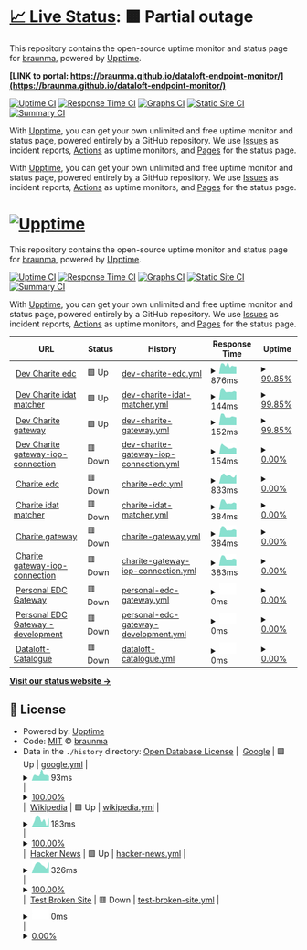 # [📈 Live Status](https://demo.upptime.js.org): <!--live status--> **🟧 Partial outage**

This repository contains the open-source uptime monitor and status page for [braunma](https://demo.upptime.js.org), powered by [Upptime](https://github.com/upptime/upptime).

**[LINK to portal: https://braunma.github.io/dataloft-endpoint-monitor/](https://braunma.github.io/dataloft-endpoint-monitor/)**

[![Uptime CI](https://github.com/braunma/dataloft-endpoint-monitor/workflows/Uptime%20CI/badge.svg)](https://github.com/braunma/dataloft-endpoint-monitor/actions?query=workflow%3A%22Uptime+CI%22)
[![Response Time CI](https://github.com/braunma/dataloft-endpoint-monitor/workflows/Response%20Time%20CI/badge.svg)](https://github.com/braunma/dataloft-endpoint-monitor/actions?query=workflow%3A%22Response+Time+CI%22)
[![Graphs CI](https://github.com/braunma/dataloft-endpoint-monitor/workflows/Graphs%20CI/badge.svg)](https://github.com/braunma/dataloft-endpoint-monitor/actions?query=workflow%3A%22Graphs+CI%22)
[![Static Site CI](https://github.com/braunma/dataloft-endpoint-monitor/workflows/Static%20Site%20CI/badge.svg)](https://github.com/braunma/dataloft-endpoint-monitor/actions?query=workflow%3A%22Static+Site+CI%22)
[![Summary CI](https://github.com/braunma/dataloft-endpoint-monitor/workflows/Summary%20CI/badge.svg)](https://github.com/braunma/dataloft-endpoint-monitor/actions?query=workflow%3A%22Summary+CI%22)

With [Upptime](https://upptime.js.org), you can get your own unlimited and free uptime monitor and status page, powered entirely by a GitHub repository. We use [Issues](https://github.com/braunma/dataloft-endpoint-monitor/issues) as incident reports, [Actions](https://github.com/braunma/dataloft-endpoint-monitor/actions) as uptime monitors, and [Pages](https://braunma.github.io/dataloft-endpoint-monitor) for the status page.

With [Upptime](https://upptime.js.org), you can get your own unlimited and free uptime monitor and status page, powered entirely by a GitHub repository. We use [Issues](https://github.com/braunma/dataloft-endpoint-monitor/issues) as incident reports, [Actions](https://github.com/braunma/dataloft-endpoint-monitor/actions) as uptime monitors, and [Pages](https://demo.upptime.js.org) for the status page.

# [![Upptime](https://raw.githubusercontent.com/upptime/upptime.js.org/master/static/img/logo.svg)](https://upptime.js.org)

This repository contains the open-source uptime monitor and status page for [braunma](https://braunma.github.io/dataloft-endpoint-monitor), powered by [Upptime](https://github.com/upptime/upptime).

[![Uptime CI](https://github.com/braunma/dataloft-endpoint-monitor/workflows/Uptime%20CI/badge.svg)](https://github.com/braunma/dataloft-endpoint-monitor/actions?query=workflow%3A%22Uptime+CI%22)
[![Response Time CI](https://github.com/braunma/dataloft-endpoint-monitor/workflows/Response%20Time%20CI/badge.svg)](https://github.com/braunma/dataloft-endpoint-monitor/actions?query=workflow%3A%22Response+Time+CI%22)
[![Graphs CI](https://github.com/braunma/dataloft-endpoint-monitor/workflows/Graphs%20CI/badge.svg)](https://github.com/braunma/dataloft-endpoint-monitor/actions?query=workflow%3A%22Graphs+CI%22)
[![Static Site CI](https://github.com/braunma/dataloft-endpoint-monitor/workflows/Static%20Site%20CI/badge.svg)](https://github.com/braunma/dataloft-endpoint-monitor/actions?query=workflow%3A%22Static+Site+CI%22)
[![Summary CI](https://github.com/braunma/dataloft-endpoint-monitor/workflows/Summary%20CI/badge.svg)](https://github.com/braunma/dataloft-endpoint-monitor/actions?query=workflow%3A%22Summary+CI%22)

With [Upptime](https://upptime.js.org), you can get your own unlimited and free uptime monitor and status page, powered entirely by a GitHub repository. We use [Issues](https://github.com/braunma/dataloft-endpoint-monitor/issues) as incident reports, [Actions](https://github.com/braunma/dataloft-endpoint-monitor/actions) as uptime monitors, and [Pages](https://braunma.github.io/dataloft-endpoint-monitor) for the status page.

<!--start: status pages-->
<!-- This summary is generated by Upptime (https://github.com/upptime/upptime) -->
<!-- Do not edit this manually, your changes will be overwritten -->
<!-- prettier-ignore -->
| URL | Status | History | Response Time | Uptime |
| --- | ------ | ------- | ------------- | ------ |
| <img alt="" src="https://icons.duckduckgo.com/ip3/dev-ids.health-x.charite.de.ico" height="13"> [Dev Charite edc](https://dev-ids.health-x.charite.de/health/1) | 🟩 Up | [dev-charite-edc.yml](https://github.com/braunma/dataloft-endpoint-monitor/commits/HEAD/history/dev-charite-edc.yml) | <details><summary><img alt="Response time graph" src="./graphs/dev-charite-edc/response-time-week.png" height="20"> 876ms</summary><br><a href="https://braunma.github.io/dataloft-endpoint-monitor/history/dev-charite-edc"><img alt="Response time 840" src="https://img.shields.io/endpoint?url=https%3A%2F%2Fraw.githubusercontent.com%2Fbraunma%2Fdataloft-endpoint-monitor%2FHEAD%2Fapi%2Fdev-charite-edc%2Fresponse-time.json"></a><br><a href="https://braunma.github.io/dataloft-endpoint-monitor/history/dev-charite-edc"><img alt="24-hour response time 747" src="https://img.shields.io/endpoint?url=https%3A%2F%2Fraw.githubusercontent.com%2Fbraunma%2Fdataloft-endpoint-monitor%2FHEAD%2Fapi%2Fdev-charite-edc%2Fresponse-time-day.json"></a><br><a href="https://braunma.github.io/dataloft-endpoint-monitor/history/dev-charite-edc"><img alt="7-day response time 876" src="https://img.shields.io/endpoint?url=https%3A%2F%2Fraw.githubusercontent.com%2Fbraunma%2Fdataloft-endpoint-monitor%2FHEAD%2Fapi%2Fdev-charite-edc%2Fresponse-time-week.json"></a><br><a href="https://braunma.github.io/dataloft-endpoint-monitor/history/dev-charite-edc"><img alt="30-day response time 899" src="https://img.shields.io/endpoint?url=https%3A%2F%2Fraw.githubusercontent.com%2Fbraunma%2Fdataloft-endpoint-monitor%2FHEAD%2Fapi%2Fdev-charite-edc%2Fresponse-time-month.json"></a><br><a href="https://braunma.github.io/dataloft-endpoint-monitor/history/dev-charite-edc"><img alt="1-year response time 858" src="https://img.shields.io/endpoint?url=https%3A%2F%2Fraw.githubusercontent.com%2Fbraunma%2Fdataloft-endpoint-monitor%2FHEAD%2Fapi%2Fdev-charite-edc%2Fresponse-time-year.json"></a></details> | <details><summary><a href="https://braunma.github.io/dataloft-endpoint-monitor/history/dev-charite-edc">99.85%</a></summary><a href="https://braunma.github.io/dataloft-endpoint-monitor/history/dev-charite-edc"><img alt="All-time uptime 72.80%" src="https://img.shields.io/endpoint?url=https%3A%2F%2Fraw.githubusercontent.com%2Fbraunma%2Fdataloft-endpoint-monitor%2FHEAD%2Fapi%2Fdev-charite-edc%2Fuptime.json"></a><br><a href="https://braunma.github.io/dataloft-endpoint-monitor/history/dev-charite-edc"><img alt="24-hour uptime 100.00%" src="https://img.shields.io/endpoint?url=https%3A%2F%2Fraw.githubusercontent.com%2Fbraunma%2Fdataloft-endpoint-monitor%2FHEAD%2Fapi%2Fdev-charite-edc%2Fuptime-day.json"></a><br><a href="https://braunma.github.io/dataloft-endpoint-monitor/history/dev-charite-edc"><img alt="7-day uptime 99.85%" src="https://img.shields.io/endpoint?url=https%3A%2F%2Fraw.githubusercontent.com%2Fbraunma%2Fdataloft-endpoint-monitor%2FHEAD%2Fapi%2Fdev-charite-edc%2Fuptime-week.json"></a><br><a href="https://braunma.github.io/dataloft-endpoint-monitor/history/dev-charite-edc"><img alt="30-day uptime 99.97%" src="https://img.shields.io/endpoint?url=https%3A%2F%2Fraw.githubusercontent.com%2Fbraunma%2Fdataloft-endpoint-monitor%2FHEAD%2Fapi%2Fdev-charite-edc%2Fuptime-month.json"></a><br><a href="https://braunma.github.io/dataloft-endpoint-monitor/history/dev-charite-edc"><img alt="1-year uptime 98.74%" src="https://img.shields.io/endpoint?url=https%3A%2F%2Fraw.githubusercontent.com%2Fbraunma%2Fdataloft-endpoint-monitor%2FHEAD%2Fapi%2Fdev-charite-edc%2Fuptime-year.json"></a></details>
| <img alt="" src="https://icons.duckduckgo.com/ip3/dev-ids.health-x.charite.de.ico" height="13"> [Dev Charite idat matcher](https://dev-ids.health-x.charite.de/health/2) | 🟩 Up | [dev-charite-idat-matcher.yml](https://github.com/braunma/dataloft-endpoint-monitor/commits/HEAD/history/dev-charite-idat-matcher.yml) | <details><summary><img alt="Response time graph" src="./graphs/dev-charite-idat-matcher/response-time-week.png" height="20"> 144ms</summary><br><a href="https://braunma.github.io/dataloft-endpoint-monitor/history/dev-charite-idat-matcher"><img alt="Response time 145" src="https://img.shields.io/endpoint?url=https%3A%2F%2Fraw.githubusercontent.com%2Fbraunma%2Fdataloft-endpoint-monitor%2FHEAD%2Fapi%2Fdev-charite-idat-matcher%2Fresponse-time.json"></a><br><a href="https://braunma.github.io/dataloft-endpoint-monitor/history/dev-charite-idat-matcher"><img alt="24-hour response time 126" src="https://img.shields.io/endpoint?url=https%3A%2F%2Fraw.githubusercontent.com%2Fbraunma%2Fdataloft-endpoint-monitor%2FHEAD%2Fapi%2Fdev-charite-idat-matcher%2Fresponse-time-day.json"></a><br><a href="https://braunma.github.io/dataloft-endpoint-monitor/history/dev-charite-idat-matcher"><img alt="7-day response time 144" src="https://img.shields.io/endpoint?url=https%3A%2F%2Fraw.githubusercontent.com%2Fbraunma%2Fdataloft-endpoint-monitor%2FHEAD%2Fapi%2Fdev-charite-idat-matcher%2Fresponse-time-week.json"></a><br><a href="https://braunma.github.io/dataloft-endpoint-monitor/history/dev-charite-idat-matcher"><img alt="30-day response time 148" src="https://img.shields.io/endpoint?url=https%3A%2F%2Fraw.githubusercontent.com%2Fbraunma%2Fdataloft-endpoint-monitor%2FHEAD%2Fapi%2Fdev-charite-idat-matcher%2Fresponse-time-month.json"></a><br><a href="https://braunma.github.io/dataloft-endpoint-monitor/history/dev-charite-idat-matcher"><img alt="1-year response time 148" src="https://img.shields.io/endpoint?url=https%3A%2F%2Fraw.githubusercontent.com%2Fbraunma%2Fdataloft-endpoint-monitor%2FHEAD%2Fapi%2Fdev-charite-idat-matcher%2Fresponse-time-year.json"></a></details> | <details><summary><a href="https://braunma.github.io/dataloft-endpoint-monitor/history/dev-charite-idat-matcher">99.85%</a></summary><a href="https://braunma.github.io/dataloft-endpoint-monitor/history/dev-charite-idat-matcher"><img alt="All-time uptime 72.80%" src="https://img.shields.io/endpoint?url=https%3A%2F%2Fraw.githubusercontent.com%2Fbraunma%2Fdataloft-endpoint-monitor%2FHEAD%2Fapi%2Fdev-charite-idat-matcher%2Fuptime.json"></a><br><a href="https://braunma.github.io/dataloft-endpoint-monitor/history/dev-charite-idat-matcher"><img alt="24-hour uptime 100.00%" src="https://img.shields.io/endpoint?url=https%3A%2F%2Fraw.githubusercontent.com%2Fbraunma%2Fdataloft-endpoint-monitor%2FHEAD%2Fapi%2Fdev-charite-idat-matcher%2Fuptime-day.json"></a><br><a href="https://braunma.github.io/dataloft-endpoint-monitor/history/dev-charite-idat-matcher"><img alt="7-day uptime 99.85%" src="https://img.shields.io/endpoint?url=https%3A%2F%2Fraw.githubusercontent.com%2Fbraunma%2Fdataloft-endpoint-monitor%2FHEAD%2Fapi%2Fdev-charite-idat-matcher%2Fuptime-week.json"></a><br><a href="https://braunma.github.io/dataloft-endpoint-monitor/history/dev-charite-idat-matcher"><img alt="30-day uptime 99.97%" src="https://img.shields.io/endpoint?url=https%3A%2F%2Fraw.githubusercontent.com%2Fbraunma%2Fdataloft-endpoint-monitor%2FHEAD%2Fapi%2Fdev-charite-idat-matcher%2Fuptime-month.json"></a><br><a href="https://braunma.github.io/dataloft-endpoint-monitor/history/dev-charite-idat-matcher"><img alt="1-year uptime 98.74%" src="https://img.shields.io/endpoint?url=https%3A%2F%2Fraw.githubusercontent.com%2Fbraunma%2Fdataloft-endpoint-monitor%2FHEAD%2Fapi%2Fdev-charite-idat-matcher%2Fuptime-year.json"></a></details>
| <img alt="" src="https://icons.duckduckgo.com/ip3/dev-ids.health-x.charite.de.ico" height="13"> [Dev Charite gateway](https://dev-ids.health-x.charite.de/health/3) | 🟩 Up | [dev-charite-gateway.yml](https://github.com/braunma/dataloft-endpoint-monitor/commits/HEAD/history/dev-charite-gateway.yml) | <details><summary><img alt="Response time graph" src="./graphs/dev-charite-gateway/response-time-week.png" height="20"> 152ms</summary><br><a href="https://braunma.github.io/dataloft-endpoint-monitor/history/dev-charite-gateway"><img alt="Response time 159" src="https://img.shields.io/endpoint?url=https%3A%2F%2Fraw.githubusercontent.com%2Fbraunma%2Fdataloft-endpoint-monitor%2FHEAD%2Fapi%2Fdev-charite-gateway%2Fresponse-time.json"></a><br><a href="https://braunma.github.io/dataloft-endpoint-monitor/history/dev-charite-gateway"><img alt="24-hour response time 133" src="https://img.shields.io/endpoint?url=https%3A%2F%2Fraw.githubusercontent.com%2Fbraunma%2Fdataloft-endpoint-monitor%2FHEAD%2Fapi%2Fdev-charite-gateway%2Fresponse-time-day.json"></a><br><a href="https://braunma.github.io/dataloft-endpoint-monitor/history/dev-charite-gateway"><img alt="7-day response time 152" src="https://img.shields.io/endpoint?url=https%3A%2F%2Fraw.githubusercontent.com%2Fbraunma%2Fdataloft-endpoint-monitor%2FHEAD%2Fapi%2Fdev-charite-gateway%2Fresponse-time-week.json"></a><br><a href="https://braunma.github.io/dataloft-endpoint-monitor/history/dev-charite-gateway"><img alt="30-day response time 155" src="https://img.shields.io/endpoint?url=https%3A%2F%2Fraw.githubusercontent.com%2Fbraunma%2Fdataloft-endpoint-monitor%2FHEAD%2Fapi%2Fdev-charite-gateway%2Fresponse-time-month.json"></a><br><a href="https://braunma.github.io/dataloft-endpoint-monitor/history/dev-charite-gateway"><img alt="1-year response time 151" src="https://img.shields.io/endpoint?url=https%3A%2F%2Fraw.githubusercontent.com%2Fbraunma%2Fdataloft-endpoint-monitor%2FHEAD%2Fapi%2Fdev-charite-gateway%2Fresponse-time-year.json"></a></details> | <details><summary><a href="https://braunma.github.io/dataloft-endpoint-monitor/history/dev-charite-gateway">99.85%</a></summary><a href="https://braunma.github.io/dataloft-endpoint-monitor/history/dev-charite-gateway"><img alt="All-time uptime 72.80%" src="https://img.shields.io/endpoint?url=https%3A%2F%2Fraw.githubusercontent.com%2Fbraunma%2Fdataloft-endpoint-monitor%2FHEAD%2Fapi%2Fdev-charite-gateway%2Fuptime.json"></a><br><a href="https://braunma.github.io/dataloft-endpoint-monitor/history/dev-charite-gateway"><img alt="24-hour uptime 100.00%" src="https://img.shields.io/endpoint?url=https%3A%2F%2Fraw.githubusercontent.com%2Fbraunma%2Fdataloft-endpoint-monitor%2FHEAD%2Fapi%2Fdev-charite-gateway%2Fuptime-day.json"></a><br><a href="https://braunma.github.io/dataloft-endpoint-monitor/history/dev-charite-gateway"><img alt="7-day uptime 99.85%" src="https://img.shields.io/endpoint?url=https%3A%2F%2Fraw.githubusercontent.com%2Fbraunma%2Fdataloft-endpoint-monitor%2FHEAD%2Fapi%2Fdev-charite-gateway%2Fuptime-week.json"></a><br><a href="https://braunma.github.io/dataloft-endpoint-monitor/history/dev-charite-gateway"><img alt="30-day uptime 99.97%" src="https://img.shields.io/endpoint?url=https%3A%2F%2Fraw.githubusercontent.com%2Fbraunma%2Fdataloft-endpoint-monitor%2FHEAD%2Fapi%2Fdev-charite-gateway%2Fuptime-month.json"></a><br><a href="https://braunma.github.io/dataloft-endpoint-monitor/history/dev-charite-gateway"><img alt="1-year uptime 98.74%" src="https://img.shields.io/endpoint?url=https%3A%2F%2Fraw.githubusercontent.com%2Fbraunma%2Fdataloft-endpoint-monitor%2FHEAD%2Fapi%2Fdev-charite-gateway%2Fuptime-year.json"></a></details>
| <img alt="" src="https://icons.duckduckgo.com/ip3/dev-ids.health-x.charite.de.ico" height="13"> [Dev Charite gateway-iop-connection](https://dev-ids.health-x.charite.de/health/4) | 🟥 Down | [dev-charite-gateway-iop-connection.yml](https://github.com/braunma/dataloft-endpoint-monitor/commits/HEAD/history/dev-charite-gateway-iop-connection.yml) | <details><summary><img alt="Response time graph" src="./graphs/dev-charite-gateway-iop-connection/response-time-week.png" height="20"> 154ms</summary><br><a href="https://braunma.github.io/dataloft-endpoint-monitor/history/dev-charite-gateway-iop-connection"><img alt="Response time 137" src="https://img.shields.io/endpoint?url=https%3A%2F%2Fraw.githubusercontent.com%2Fbraunma%2Fdataloft-endpoint-monitor%2FHEAD%2Fapi%2Fdev-charite-gateway-iop-connection%2Fresponse-time.json"></a><br><a href="https://braunma.github.io/dataloft-endpoint-monitor/history/dev-charite-gateway-iop-connection"><img alt="24-hour response time 124" src="https://img.shields.io/endpoint?url=https%3A%2F%2Fraw.githubusercontent.com%2Fbraunma%2Fdataloft-endpoint-monitor%2FHEAD%2Fapi%2Fdev-charite-gateway-iop-connection%2Fresponse-time-day.json"></a><br><a href="https://braunma.github.io/dataloft-endpoint-monitor/history/dev-charite-gateway-iop-connection"><img alt="7-day response time 154" src="https://img.shields.io/endpoint?url=https%3A%2F%2Fraw.githubusercontent.com%2Fbraunma%2Fdataloft-endpoint-monitor%2FHEAD%2Fapi%2Fdev-charite-gateway-iop-connection%2Fresponse-time-week.json"></a><br><a href="https://braunma.github.io/dataloft-endpoint-monitor/history/dev-charite-gateway-iop-connection"><img alt="30-day response time 147" src="https://img.shields.io/endpoint?url=https%3A%2F%2Fraw.githubusercontent.com%2Fbraunma%2Fdataloft-endpoint-monitor%2FHEAD%2Fapi%2Fdev-charite-gateway-iop-connection%2Fresponse-time-month.json"></a><br><a href="https://braunma.github.io/dataloft-endpoint-monitor/history/dev-charite-gateway-iop-connection"><img alt="1-year response time 137" src="https://img.shields.io/endpoint?url=https%3A%2F%2Fraw.githubusercontent.com%2Fbraunma%2Fdataloft-endpoint-monitor%2FHEAD%2Fapi%2Fdev-charite-gateway-iop-connection%2Fresponse-time-year.json"></a></details> | <details><summary><a href="https://braunma.github.io/dataloft-endpoint-monitor/history/dev-charite-gateway-iop-connection">0.00%</a></summary><a href="https://braunma.github.io/dataloft-endpoint-monitor/history/dev-charite-gateway-iop-connection"><img alt="All-time uptime 79.75%" src="https://img.shields.io/endpoint?url=https%3A%2F%2Fraw.githubusercontent.com%2Fbraunma%2Fdataloft-endpoint-monitor%2FHEAD%2Fapi%2Fdev-charite-gateway-iop-connection%2Fuptime.json"></a><br><a href="https://braunma.github.io/dataloft-endpoint-monitor/history/dev-charite-gateway-iop-connection"><img alt="24-hour uptime 0.00%" src="https://img.shields.io/endpoint?url=https%3A%2F%2Fraw.githubusercontent.com%2Fbraunma%2Fdataloft-endpoint-monitor%2FHEAD%2Fapi%2Fdev-charite-gateway-iop-connection%2Fuptime-day.json"></a><br><a href="https://braunma.github.io/dataloft-endpoint-monitor/history/dev-charite-gateway-iop-connection"><img alt="7-day uptime 0.00%" src="https://img.shields.io/endpoint?url=https%3A%2F%2Fraw.githubusercontent.com%2Fbraunma%2Fdataloft-endpoint-monitor%2FHEAD%2Fapi%2Fdev-charite-gateway-iop-connection%2Fuptime-week.json"></a><br><a href="https://braunma.github.io/dataloft-endpoint-monitor/history/dev-charite-gateway-iop-connection"><img alt="30-day uptime 0.00%" src="https://img.shields.io/endpoint?url=https%3A%2F%2Fraw.githubusercontent.com%2Fbraunma%2Fdataloft-endpoint-monitor%2FHEAD%2Fapi%2Fdev-charite-gateway-iop-connection%2Fuptime-month.json"></a><br><a href="https://braunma.github.io/dataloft-endpoint-monitor/history/dev-charite-gateway-iop-connection"><img alt="1-year uptime 59.13%" src="https://img.shields.io/endpoint?url=https%3A%2F%2Fraw.githubusercontent.com%2Fbraunma%2Fdataloft-endpoint-monitor%2FHEAD%2Fapi%2Fdev-charite-gateway-iop-connection%2Fuptime-year.json"></a></details>
| <img alt="" src="https://icons.duckduckgo.com/ip3/ids.health-x.charite.de.ico" height="13"> [Charite edc](https://ids.health-x.charite.de/health/1) | 🟥 Down | [charite-edc.yml](https://github.com/braunma/dataloft-endpoint-monitor/commits/HEAD/history/charite-edc.yml) | <details><summary><img alt="Response time graph" src="./graphs/charite-edc/response-time-week.png" height="20"> 833ms</summary><br><a href="https://braunma.github.io/dataloft-endpoint-monitor/history/charite-edc"><img alt="Response time 786" src="https://img.shields.io/endpoint?url=https%3A%2F%2Fraw.githubusercontent.com%2Fbraunma%2Fdataloft-endpoint-monitor%2FHEAD%2Fapi%2Fcharite-edc%2Fresponse-time.json"></a><br><a href="https://braunma.github.io/dataloft-endpoint-monitor/history/charite-edc"><img alt="24-hour response time 960" src="https://img.shields.io/endpoint?url=https%3A%2F%2Fraw.githubusercontent.com%2Fbraunma%2Fdataloft-endpoint-monitor%2FHEAD%2Fapi%2Fcharite-edc%2Fresponse-time-day.json"></a><br><a href="https://braunma.github.io/dataloft-endpoint-monitor/history/charite-edc"><img alt="7-day response time 833" src="https://img.shields.io/endpoint?url=https%3A%2F%2Fraw.githubusercontent.com%2Fbraunma%2Fdataloft-endpoint-monitor%2FHEAD%2Fapi%2Fcharite-edc%2Fresponse-time-week.json"></a><br><a href="https://braunma.github.io/dataloft-endpoint-monitor/history/charite-edc"><img alt="30-day response time 751" src="https://img.shields.io/endpoint?url=https%3A%2F%2Fraw.githubusercontent.com%2Fbraunma%2Fdataloft-endpoint-monitor%2FHEAD%2Fapi%2Fcharite-edc%2Fresponse-time-month.json"></a><br><a href="https://braunma.github.io/dataloft-endpoint-monitor/history/charite-edc"><img alt="1-year response time 770" src="https://img.shields.io/endpoint?url=https%3A%2F%2Fraw.githubusercontent.com%2Fbraunma%2Fdataloft-endpoint-monitor%2FHEAD%2Fapi%2Fcharite-edc%2Fresponse-time-year.json"></a></details> | <details><summary><a href="https://braunma.github.io/dataloft-endpoint-monitor/history/charite-edc">0.00%</a></summary><a href="https://braunma.github.io/dataloft-endpoint-monitor/history/charite-edc"><img alt="All-time uptime 55.28%" src="https://img.shields.io/endpoint?url=https%3A%2F%2Fraw.githubusercontent.com%2Fbraunma%2Fdataloft-endpoint-monitor%2FHEAD%2Fapi%2Fcharite-edc%2Fuptime.json"></a><br><a href="https://braunma.github.io/dataloft-endpoint-monitor/history/charite-edc"><img alt="24-hour uptime 0.00%" src="https://img.shields.io/endpoint?url=https%3A%2F%2Fraw.githubusercontent.com%2Fbraunma%2Fdataloft-endpoint-monitor%2FHEAD%2Fapi%2Fcharite-edc%2Fuptime-day.json"></a><br><a href="https://braunma.github.io/dataloft-endpoint-monitor/history/charite-edc"><img alt="7-day uptime 0.00%" src="https://img.shields.io/endpoint?url=https%3A%2F%2Fraw.githubusercontent.com%2Fbraunma%2Fdataloft-endpoint-monitor%2FHEAD%2Fapi%2Fcharite-edc%2Fuptime-week.json"></a><br><a href="https://braunma.github.io/dataloft-endpoint-monitor/history/charite-edc"><img alt="30-day uptime 0.00%" src="https://img.shields.io/endpoint?url=https%3A%2F%2Fraw.githubusercontent.com%2Fbraunma%2Fdataloft-endpoint-monitor%2FHEAD%2Fapi%2Fcharite-edc%2Fuptime-month.json"></a><br><a href="https://braunma.github.io/dataloft-endpoint-monitor/history/charite-edc"><img alt="1-year uptime 36.61%" src="https://img.shields.io/endpoint?url=https%3A%2F%2Fraw.githubusercontent.com%2Fbraunma%2Fdataloft-endpoint-monitor%2FHEAD%2Fapi%2Fcharite-edc%2Fuptime-year.json"></a></details>
| <img alt="" src="https://icons.duckduckgo.com/ip3/ids.health-x.charite.de.ico" height="13"> [Charite idat matcher](https://ids.health-x.charite.de/health/2) | 🟥 Down | [charite-idat-matcher.yml](https://github.com/braunma/dataloft-endpoint-monitor/commits/HEAD/history/charite-idat-matcher.yml) | <details><summary><img alt="Response time graph" src="./graphs/charite-idat-matcher/response-time-week.png" height="20"> 384ms</summary><br><a href="https://braunma.github.io/dataloft-endpoint-monitor/history/charite-idat-matcher"><img alt="Response time 259" src="https://img.shields.io/endpoint?url=https%3A%2F%2Fraw.githubusercontent.com%2Fbraunma%2Fdataloft-endpoint-monitor%2FHEAD%2Fapi%2Fcharite-idat-matcher%2Fresponse-time.json"></a><br><a href="https://braunma.github.io/dataloft-endpoint-monitor/history/charite-idat-matcher"><img alt="24-hour response time 328" src="https://img.shields.io/endpoint?url=https%3A%2F%2Fraw.githubusercontent.com%2Fbraunma%2Fdataloft-endpoint-monitor%2FHEAD%2Fapi%2Fcharite-idat-matcher%2Fresponse-time-day.json"></a><br><a href="https://braunma.github.io/dataloft-endpoint-monitor/history/charite-idat-matcher"><img alt="7-day response time 384" src="https://img.shields.io/endpoint?url=https%3A%2F%2Fraw.githubusercontent.com%2Fbraunma%2Fdataloft-endpoint-monitor%2FHEAD%2Fapi%2Fcharite-idat-matcher%2Fresponse-time-week.json"></a><br><a href="https://braunma.github.io/dataloft-endpoint-monitor/history/charite-idat-matcher"><img alt="30-day response time 383" src="https://img.shields.io/endpoint?url=https%3A%2F%2Fraw.githubusercontent.com%2Fbraunma%2Fdataloft-endpoint-monitor%2FHEAD%2Fapi%2Fcharite-idat-matcher%2Fresponse-time-month.json"></a><br><a href="https://braunma.github.io/dataloft-endpoint-monitor/history/charite-idat-matcher"><img alt="1-year response time 300" src="https://img.shields.io/endpoint?url=https%3A%2F%2Fraw.githubusercontent.com%2Fbraunma%2Fdataloft-endpoint-monitor%2FHEAD%2Fapi%2Fcharite-idat-matcher%2Fresponse-time-year.json"></a></details> | <details><summary><a href="https://braunma.github.io/dataloft-endpoint-monitor/history/charite-idat-matcher">0.00%</a></summary><a href="https://braunma.github.io/dataloft-endpoint-monitor/history/charite-idat-matcher"><img alt="All-time uptime 55.28%" src="https://img.shields.io/endpoint?url=https%3A%2F%2Fraw.githubusercontent.com%2Fbraunma%2Fdataloft-endpoint-monitor%2FHEAD%2Fapi%2Fcharite-idat-matcher%2Fuptime.json"></a><br><a href="https://braunma.github.io/dataloft-endpoint-monitor/history/charite-idat-matcher"><img alt="24-hour uptime 0.00%" src="https://img.shields.io/endpoint?url=https%3A%2F%2Fraw.githubusercontent.com%2Fbraunma%2Fdataloft-endpoint-monitor%2FHEAD%2Fapi%2Fcharite-idat-matcher%2Fuptime-day.json"></a><br><a href="https://braunma.github.io/dataloft-endpoint-monitor/history/charite-idat-matcher"><img alt="7-day uptime 0.00%" src="https://img.shields.io/endpoint?url=https%3A%2F%2Fraw.githubusercontent.com%2Fbraunma%2Fdataloft-endpoint-monitor%2FHEAD%2Fapi%2Fcharite-idat-matcher%2Fuptime-week.json"></a><br><a href="https://braunma.github.io/dataloft-endpoint-monitor/history/charite-idat-matcher"><img alt="30-day uptime 0.00%" src="https://img.shields.io/endpoint?url=https%3A%2F%2Fraw.githubusercontent.com%2Fbraunma%2Fdataloft-endpoint-monitor%2FHEAD%2Fapi%2Fcharite-idat-matcher%2Fuptime-month.json"></a><br><a href="https://braunma.github.io/dataloft-endpoint-monitor/history/charite-idat-matcher"><img alt="1-year uptime 36.61%" src="https://img.shields.io/endpoint?url=https%3A%2F%2Fraw.githubusercontent.com%2Fbraunma%2Fdataloft-endpoint-monitor%2FHEAD%2Fapi%2Fcharite-idat-matcher%2Fuptime-year.json"></a></details>
| <img alt="" src="https://icons.duckduckgo.com/ip3/ids.health-x.charite.de.ico" height="13"> [Charite gateway](https://ids.health-x.charite.de/health/3) | 🟥 Down | [charite-gateway.yml](https://github.com/braunma/dataloft-endpoint-monitor/commits/HEAD/history/charite-gateway.yml) | <details><summary><img alt="Response time graph" src="./graphs/charite-gateway/response-time-week.png" height="20"> 384ms</summary><br><a href="https://braunma.github.io/dataloft-endpoint-monitor/history/charite-gateway"><img alt="Response time 259" src="https://img.shields.io/endpoint?url=https%3A%2F%2Fraw.githubusercontent.com%2Fbraunma%2Fdataloft-endpoint-monitor%2FHEAD%2Fapi%2Fcharite-gateway%2Fresponse-time.json"></a><br><a href="https://braunma.github.io/dataloft-endpoint-monitor/history/charite-gateway"><img alt="24-hour response time 326" src="https://img.shields.io/endpoint?url=https%3A%2F%2Fraw.githubusercontent.com%2Fbraunma%2Fdataloft-endpoint-monitor%2FHEAD%2Fapi%2Fcharite-gateway%2Fresponse-time-day.json"></a><br><a href="https://braunma.github.io/dataloft-endpoint-monitor/history/charite-gateway"><img alt="7-day response time 384" src="https://img.shields.io/endpoint?url=https%3A%2F%2Fraw.githubusercontent.com%2Fbraunma%2Fdataloft-endpoint-monitor%2FHEAD%2Fapi%2Fcharite-gateway%2Fresponse-time-week.json"></a><br><a href="https://braunma.github.io/dataloft-endpoint-monitor/history/charite-gateway"><img alt="30-day response time 382" src="https://img.shields.io/endpoint?url=https%3A%2F%2Fraw.githubusercontent.com%2Fbraunma%2Fdataloft-endpoint-monitor%2FHEAD%2Fapi%2Fcharite-gateway%2Fresponse-time-month.json"></a><br><a href="https://braunma.github.io/dataloft-endpoint-monitor/history/charite-gateway"><img alt="1-year response time 299" src="https://img.shields.io/endpoint?url=https%3A%2F%2Fraw.githubusercontent.com%2Fbraunma%2Fdataloft-endpoint-monitor%2FHEAD%2Fapi%2Fcharite-gateway%2Fresponse-time-year.json"></a></details> | <details><summary><a href="https://braunma.github.io/dataloft-endpoint-monitor/history/charite-gateway">0.00%</a></summary><a href="https://braunma.github.io/dataloft-endpoint-monitor/history/charite-gateway"><img alt="All-time uptime 55.28%" src="https://img.shields.io/endpoint?url=https%3A%2F%2Fraw.githubusercontent.com%2Fbraunma%2Fdataloft-endpoint-monitor%2FHEAD%2Fapi%2Fcharite-gateway%2Fuptime.json"></a><br><a href="https://braunma.github.io/dataloft-endpoint-monitor/history/charite-gateway"><img alt="24-hour uptime 0.00%" src="https://img.shields.io/endpoint?url=https%3A%2F%2Fraw.githubusercontent.com%2Fbraunma%2Fdataloft-endpoint-monitor%2FHEAD%2Fapi%2Fcharite-gateway%2Fuptime-day.json"></a><br><a href="https://braunma.github.io/dataloft-endpoint-monitor/history/charite-gateway"><img alt="7-day uptime 0.00%" src="https://img.shields.io/endpoint?url=https%3A%2F%2Fraw.githubusercontent.com%2Fbraunma%2Fdataloft-endpoint-monitor%2FHEAD%2Fapi%2Fcharite-gateway%2Fuptime-week.json"></a><br><a href="https://braunma.github.io/dataloft-endpoint-monitor/history/charite-gateway"><img alt="30-day uptime 0.00%" src="https://img.shields.io/endpoint?url=https%3A%2F%2Fraw.githubusercontent.com%2Fbraunma%2Fdataloft-endpoint-monitor%2FHEAD%2Fapi%2Fcharite-gateway%2Fuptime-month.json"></a><br><a href="https://braunma.github.io/dataloft-endpoint-monitor/history/charite-gateway"><img alt="1-year uptime 36.61%" src="https://img.shields.io/endpoint?url=https%3A%2F%2Fraw.githubusercontent.com%2Fbraunma%2Fdataloft-endpoint-monitor%2FHEAD%2Fapi%2Fcharite-gateway%2Fuptime-year.json"></a></details>
| <img alt="" src="https://icons.duckduckgo.com/ip3/ids.health-x.charite.de.ico" height="13"> [Charite gateway-iop-connection](https://ids.health-x.charite.de/health/4) | 🟥 Down | [charite-gateway-iop-connection.yml](https://github.com/braunma/dataloft-endpoint-monitor/commits/HEAD/history/charite-gateway-iop-connection.yml) | <details><summary><img alt="Response time graph" src="./graphs/charite-gateway-iop-connection/response-time-week.png" height="20"> 383ms</summary><br><a href="https://braunma.github.io/dataloft-endpoint-monitor/history/charite-gateway-iop-connection"><img alt="Response time 164" src="https://img.shields.io/endpoint?url=https%3A%2F%2Fraw.githubusercontent.com%2Fbraunma%2Fdataloft-endpoint-monitor%2FHEAD%2Fapi%2Fcharite-gateway-iop-connection%2Fresponse-time.json"></a><br><a href="https://braunma.github.io/dataloft-endpoint-monitor/history/charite-gateway-iop-connection"><img alt="24-hour response time 325" src="https://img.shields.io/endpoint?url=https%3A%2F%2Fraw.githubusercontent.com%2Fbraunma%2Fdataloft-endpoint-monitor%2FHEAD%2Fapi%2Fcharite-gateway-iop-connection%2Fresponse-time-day.json"></a><br><a href="https://braunma.github.io/dataloft-endpoint-monitor/history/charite-gateway-iop-connection"><img alt="7-day response time 383" src="https://img.shields.io/endpoint?url=https%3A%2F%2Fraw.githubusercontent.com%2Fbraunma%2Fdataloft-endpoint-monitor%2FHEAD%2Fapi%2Fcharite-gateway-iop-connection%2Fresponse-time-week.json"></a><br><a href="https://braunma.github.io/dataloft-endpoint-monitor/history/charite-gateway-iop-connection"><img alt="30-day response time 382" src="https://img.shields.io/endpoint?url=https%3A%2F%2Fraw.githubusercontent.com%2Fbraunma%2Fdataloft-endpoint-monitor%2FHEAD%2Fapi%2Fcharite-gateway-iop-connection%2Fresponse-time-month.json"></a><br><a href="https://braunma.github.io/dataloft-endpoint-monitor/history/charite-gateway-iop-connection"><img alt="1-year response time 166" src="https://img.shields.io/endpoint?url=https%3A%2F%2Fraw.githubusercontent.com%2Fbraunma%2Fdataloft-endpoint-monitor%2FHEAD%2Fapi%2Fcharite-gateway-iop-connection%2Fresponse-time-year.json"></a></details> | <details><summary><a href="https://braunma.github.io/dataloft-endpoint-monitor/history/charite-gateway-iop-connection">0.00%</a></summary><a href="https://braunma.github.io/dataloft-endpoint-monitor/history/charite-gateway-iop-connection"><img alt="All-time uptime 68.33%" src="https://img.shields.io/endpoint?url=https%3A%2F%2Fraw.githubusercontent.com%2Fbraunma%2Fdataloft-endpoint-monitor%2FHEAD%2Fapi%2Fcharite-gateway-iop-connection%2Fuptime.json"></a><br><a href="https://braunma.github.io/dataloft-endpoint-monitor/history/charite-gateway-iop-connection"><img alt="24-hour uptime 0.00%" src="https://img.shields.io/endpoint?url=https%3A%2F%2Fraw.githubusercontent.com%2Fbraunma%2Fdataloft-endpoint-monitor%2FHEAD%2Fapi%2Fcharite-gateway-iop-connection%2Fuptime-day.json"></a><br><a href="https://braunma.github.io/dataloft-endpoint-monitor/history/charite-gateway-iop-connection"><img alt="7-day uptime 0.00%" src="https://img.shields.io/endpoint?url=https%3A%2F%2Fraw.githubusercontent.com%2Fbraunma%2Fdataloft-endpoint-monitor%2FHEAD%2Fapi%2Fcharite-gateway-iop-connection%2Fuptime-week.json"></a><br><a href="https://braunma.github.io/dataloft-endpoint-monitor/history/charite-gateway-iop-connection"><img alt="30-day uptime 0.00%" src="https://img.shields.io/endpoint?url=https%3A%2F%2Fraw.githubusercontent.com%2Fbraunma%2Fdataloft-endpoint-monitor%2FHEAD%2Fapi%2Fcharite-gateway-iop-connection%2Fuptime-month.json"></a><br><a href="https://braunma.github.io/dataloft-endpoint-monitor/history/charite-gateway-iop-connection"><img alt="1-year uptime 36.09%" src="https://img.shields.io/endpoint?url=https%3A%2F%2Fraw.githubusercontent.com%2Fbraunma%2Fdataloft-endpoint-monitor%2FHEAD%2Fapi%2Fcharite-gateway-iop-connection%2Fuptime-year.json"></a></details>
| <img alt="" src="https://icons.duckduckgo.com/ip3/gateway.dataloft-ionos.de.ico" height="13"> [Personal EDC Gateway](https://gateway.dataloft-ionos.de/docs) | 🟥 Down | [personal-edc-gateway.yml](https://github.com/braunma/dataloft-endpoint-monitor/commits/HEAD/history/personal-edc-gateway.yml) | <details><summary><img alt="Response time graph" src="./graphs/personal-edc-gateway/response-time-week.png" height="20"> 0ms</summary><br><a href="https://braunma.github.io/dataloft-endpoint-monitor/history/personal-edc-gateway"><img alt="Response time 640" src="https://img.shields.io/endpoint?url=https%3A%2F%2Fraw.githubusercontent.com%2Fbraunma%2Fdataloft-endpoint-monitor%2FHEAD%2Fapi%2Fpersonal-edc-gateway%2Fresponse-time.json"></a><br><a href="https://braunma.github.io/dataloft-endpoint-monitor/history/personal-edc-gateway"><img alt="24-hour response time 0" src="https://img.shields.io/endpoint?url=https%3A%2F%2Fraw.githubusercontent.com%2Fbraunma%2Fdataloft-endpoint-monitor%2FHEAD%2Fapi%2Fpersonal-edc-gateway%2Fresponse-time-day.json"></a><br><a href="https://braunma.github.io/dataloft-endpoint-monitor/history/personal-edc-gateway"><img alt="7-day response time 0" src="https://img.shields.io/endpoint?url=https%3A%2F%2Fraw.githubusercontent.com%2Fbraunma%2Fdataloft-endpoint-monitor%2FHEAD%2Fapi%2Fpersonal-edc-gateway%2Fresponse-time-week.json"></a><br><a href="https://braunma.github.io/dataloft-endpoint-monitor/history/personal-edc-gateway"><img alt="30-day response time 0" src="https://img.shields.io/endpoint?url=https%3A%2F%2Fraw.githubusercontent.com%2Fbraunma%2Fdataloft-endpoint-monitor%2FHEAD%2Fapi%2Fpersonal-edc-gateway%2Fresponse-time-month.json"></a><br><a href="https://braunma.github.io/dataloft-endpoint-monitor/history/personal-edc-gateway"><img alt="1-year response time 710" src="https://img.shields.io/endpoint?url=https%3A%2F%2Fraw.githubusercontent.com%2Fbraunma%2Fdataloft-endpoint-monitor%2FHEAD%2Fapi%2Fpersonal-edc-gateway%2Fresponse-time-year.json"></a></details> | <details><summary><a href="https://braunma.github.io/dataloft-endpoint-monitor/history/personal-edc-gateway">0.00%</a></summary><a href="https://braunma.github.io/dataloft-endpoint-monitor/history/personal-edc-gateway"><img alt="All-time uptime 68.42%" src="https://img.shields.io/endpoint?url=https%3A%2F%2Fraw.githubusercontent.com%2Fbraunma%2Fdataloft-endpoint-monitor%2FHEAD%2Fapi%2Fpersonal-edc-gateway%2Fuptime.json"></a><br><a href="https://braunma.github.io/dataloft-endpoint-monitor/history/personal-edc-gateway"><img alt="24-hour uptime 0.00%" src="https://img.shields.io/endpoint?url=https%3A%2F%2Fraw.githubusercontent.com%2Fbraunma%2Fdataloft-endpoint-monitor%2FHEAD%2Fapi%2Fpersonal-edc-gateway%2Fuptime-day.json"></a><br><a href="https://braunma.github.io/dataloft-endpoint-monitor/history/personal-edc-gateway"><img alt="7-day uptime 0.00%" src="https://img.shields.io/endpoint?url=https%3A%2F%2Fraw.githubusercontent.com%2Fbraunma%2Fdataloft-endpoint-monitor%2FHEAD%2Fapi%2Fpersonal-edc-gateway%2Fuptime-week.json"></a><br><a href="https://braunma.github.io/dataloft-endpoint-monitor/history/personal-edc-gateway"><img alt="30-day uptime 0.00%" src="https://img.shields.io/endpoint?url=https%3A%2F%2Fraw.githubusercontent.com%2Fbraunma%2Fdataloft-endpoint-monitor%2FHEAD%2Fapi%2Fpersonal-edc-gateway%2Fuptime-month.json"></a><br><a href="https://braunma.github.io/dataloft-endpoint-monitor/history/personal-edc-gateway"><img alt="1-year uptime 36.55%" src="https://img.shields.io/endpoint?url=https%3A%2F%2Fraw.githubusercontent.com%2Fbraunma%2Fdataloft-endpoint-monitor%2FHEAD%2Fapi%2Fpersonal-edc-gateway%2Fuptime-year.json"></a></details>
| <img alt="" src="https://icons.duckduckgo.com/ip3/gateway.dev-dataloft-ionos.de.ico" height="13"> [Personal EDC Gateway - development](https://gateway.dev-dataloft-ionos.de/docs) | 🟥 Down | [personal-edc-gateway-development.yml](https://github.com/braunma/dataloft-endpoint-monitor/commits/HEAD/history/personal-edc-gateway-development.yml) | <details><summary><img alt="Response time graph" src="./graphs/personal-edc-gateway-development/response-time-week.png" height="20"> 0ms</summary><br><a href="https://braunma.github.io/dataloft-endpoint-monitor/history/personal-edc-gateway-development"><img alt="Response time 592" src="https://img.shields.io/endpoint?url=https%3A%2F%2Fraw.githubusercontent.com%2Fbraunma%2Fdataloft-endpoint-monitor%2FHEAD%2Fapi%2Fpersonal-edc-gateway-development%2Fresponse-time.json"></a><br><a href="https://braunma.github.io/dataloft-endpoint-monitor/history/personal-edc-gateway-development"><img alt="24-hour response time 0" src="https://img.shields.io/endpoint?url=https%3A%2F%2Fraw.githubusercontent.com%2Fbraunma%2Fdataloft-endpoint-monitor%2FHEAD%2Fapi%2Fpersonal-edc-gateway-development%2Fresponse-time-day.json"></a><br><a href="https://braunma.github.io/dataloft-endpoint-monitor/history/personal-edc-gateway-development"><img alt="7-day response time 0" src="https://img.shields.io/endpoint?url=https%3A%2F%2Fraw.githubusercontent.com%2Fbraunma%2Fdataloft-endpoint-monitor%2FHEAD%2Fapi%2Fpersonal-edc-gateway-development%2Fresponse-time-week.json"></a><br><a href="https://braunma.github.io/dataloft-endpoint-monitor/history/personal-edc-gateway-development"><img alt="30-day response time 0" src="https://img.shields.io/endpoint?url=https%3A%2F%2Fraw.githubusercontent.com%2Fbraunma%2Fdataloft-endpoint-monitor%2FHEAD%2Fapi%2Fpersonal-edc-gateway-development%2Fresponse-time-month.json"></a><br><a href="https://braunma.github.io/dataloft-endpoint-monitor/history/personal-edc-gateway-development"><img alt="1-year response time 619" src="https://img.shields.io/endpoint?url=https%3A%2F%2Fraw.githubusercontent.com%2Fbraunma%2Fdataloft-endpoint-monitor%2FHEAD%2Fapi%2Fpersonal-edc-gateway-development%2Fresponse-time-year.json"></a></details> | <details><summary><a href="https://braunma.github.io/dataloft-endpoint-monitor/history/personal-edc-gateway-development">0.00%</a></summary><a href="https://braunma.github.io/dataloft-endpoint-monitor/history/personal-edc-gateway-development"><img alt="All-time uptime 58.72%" src="https://img.shields.io/endpoint?url=https%3A%2F%2Fraw.githubusercontent.com%2Fbraunma%2Fdataloft-endpoint-monitor%2FHEAD%2Fapi%2Fpersonal-edc-gateway-development%2Fuptime.json"></a><br><a href="https://braunma.github.io/dataloft-endpoint-monitor/history/personal-edc-gateway-development"><img alt="24-hour uptime 0.00%" src="https://img.shields.io/endpoint?url=https%3A%2F%2Fraw.githubusercontent.com%2Fbraunma%2Fdataloft-endpoint-monitor%2FHEAD%2Fapi%2Fpersonal-edc-gateway-development%2Fuptime-day.json"></a><br><a href="https://braunma.github.io/dataloft-endpoint-monitor/history/personal-edc-gateway-development"><img alt="7-day uptime 0.00%" src="https://img.shields.io/endpoint?url=https%3A%2F%2Fraw.githubusercontent.com%2Fbraunma%2Fdataloft-endpoint-monitor%2FHEAD%2Fapi%2Fpersonal-edc-gateway-development%2Fuptime-week.json"></a><br><a href="https://braunma.github.io/dataloft-endpoint-monitor/history/personal-edc-gateway-development"><img alt="30-day uptime 0.00%" src="https://img.shields.io/endpoint?url=https%3A%2F%2Fraw.githubusercontent.com%2Fbraunma%2Fdataloft-endpoint-monitor%2FHEAD%2Fapi%2Fpersonal-edc-gateway-development%2Fuptime-month.json"></a><br><a href="https://braunma.github.io/dataloft-endpoint-monitor/history/personal-edc-gateway-development"><img alt="1-year uptime 19.78%" src="https://img.shields.io/endpoint?url=https%3A%2F%2Fraw.githubusercontent.com%2Fbraunma%2Fdataloft-endpoint-monitor%2FHEAD%2Fapi%2Fpersonal-edc-gateway-development%2Fuptime-year.json"></a></details>
| <img alt="" src="https://icons.duckduckgo.com/ip3/gxfs-catalogue.dataloft-ionos.de.ico" height="13"> [Dataloft-Catalogue](https://gxfs-catalogue.dataloft-ionos.de/participants) | 🟥 Down | [dataloft-catalogue.yml](https://github.com/braunma/dataloft-endpoint-monitor/commits/HEAD/history/dataloft-catalogue.yml) | <details><summary><img alt="Response time graph" src="./graphs/dataloft-catalogue/response-time-week.png" height="20"> 0ms</summary><br><a href="https://braunma.github.io/dataloft-endpoint-monitor/history/dataloft-catalogue"><img alt="Response time 567" src="https://img.shields.io/endpoint?url=https%3A%2F%2Fraw.githubusercontent.com%2Fbraunma%2Fdataloft-endpoint-monitor%2FHEAD%2Fapi%2Fdataloft-catalogue%2Fresponse-time.json"></a><br><a href="https://braunma.github.io/dataloft-endpoint-monitor/history/dataloft-catalogue"><img alt="24-hour response time 0" src="https://img.shields.io/endpoint?url=https%3A%2F%2Fraw.githubusercontent.com%2Fbraunma%2Fdataloft-endpoint-monitor%2FHEAD%2Fapi%2Fdataloft-catalogue%2Fresponse-time-day.json"></a><br><a href="https://braunma.github.io/dataloft-endpoint-monitor/history/dataloft-catalogue"><img alt="7-day response time 0" src="https://img.shields.io/endpoint?url=https%3A%2F%2Fraw.githubusercontent.com%2Fbraunma%2Fdataloft-endpoint-monitor%2FHEAD%2Fapi%2Fdataloft-catalogue%2Fresponse-time-week.json"></a><br><a href="https://braunma.github.io/dataloft-endpoint-monitor/history/dataloft-catalogue"><img alt="30-day response time 0" src="https://img.shields.io/endpoint?url=https%3A%2F%2Fraw.githubusercontent.com%2Fbraunma%2Fdataloft-endpoint-monitor%2FHEAD%2Fapi%2Fdataloft-catalogue%2Fresponse-time-month.json"></a><br><a href="https://braunma.github.io/dataloft-endpoint-monitor/history/dataloft-catalogue"><img alt="1-year response time 623" src="https://img.shields.io/endpoint?url=https%3A%2F%2Fraw.githubusercontent.com%2Fbraunma%2Fdataloft-endpoint-monitor%2FHEAD%2Fapi%2Fdataloft-catalogue%2Fresponse-time-year.json"></a></details> | <details><summary><a href="https://braunma.github.io/dataloft-endpoint-monitor/history/dataloft-catalogue">0.00%</a></summary><a href="https://braunma.github.io/dataloft-endpoint-monitor/history/dataloft-catalogue"><img alt="All-time uptime 61.41%" src="https://img.shields.io/endpoint?url=https%3A%2F%2Fraw.githubusercontent.com%2Fbraunma%2Fdataloft-endpoint-monitor%2FHEAD%2Fapi%2Fdataloft-catalogue%2Fuptime.json"></a><br><a href="https://braunma.github.io/dataloft-endpoint-monitor/history/dataloft-catalogue"><img alt="24-hour uptime 0.00%" src="https://img.shields.io/endpoint?url=https%3A%2F%2Fraw.githubusercontent.com%2Fbraunma%2Fdataloft-endpoint-monitor%2FHEAD%2Fapi%2Fdataloft-catalogue%2Fuptime-day.json"></a><br><a href="https://braunma.github.io/dataloft-endpoint-monitor/history/dataloft-catalogue"><img alt="7-day uptime 0.00%" src="https://img.shields.io/endpoint?url=https%3A%2F%2Fraw.githubusercontent.com%2Fbraunma%2Fdataloft-endpoint-monitor%2FHEAD%2Fapi%2Fdataloft-catalogue%2Fuptime-week.json"></a><br><a href="https://braunma.github.io/dataloft-endpoint-monitor/history/dataloft-catalogue"><img alt="30-day uptime 0.00%" src="https://img.shields.io/endpoint?url=https%3A%2F%2Fraw.githubusercontent.com%2Fbraunma%2Fdataloft-endpoint-monitor%2FHEAD%2Fapi%2Fdataloft-catalogue%2Fuptime-month.json"></a><br><a href="https://braunma.github.io/dataloft-endpoint-monitor/history/dataloft-catalogue"><img alt="1-year uptime 17.35%" src="https://img.shields.io/endpoint?url=https%3A%2F%2Fraw.githubusercontent.com%2Fbraunma%2Fdataloft-endpoint-monitor%2FHEAD%2Fapi%2Fdataloft-catalogue%2Fuptime-year.json"></a></details>

<!--end: status pages-->

[**Visit our status website →**](https://demo.upptime.js.org)

## 📄 License

- Powered by: [Upptime](https://github.com/upptime/upptime)
- Code: [MIT](./LICENSE) © [braunma](https://demo.upptime.js.org)
- Data in the `./history` directory: [Open Database License](https://opendatacommons.org/licenses/odbl/1-0/)
  | <img alt="" src="https://icons.duckduckgo.com/ip3/www.google.com.ico" height="13"> [Google](https://www.google.com) | 🟩 Up | [google.yml](https://github.com/upptime/upptime/commits/HEAD/history/google.yml) | <details><summary><img alt="Response time graph" src="./graphs/google/response-time-week.png" height="20"> 93ms</summary><br><a href="https://demo.upptime.js.org/history/google"><img alt="Response time 98" src="https://img.shields.io/endpoint?url=https%3A%2F%2Fraw.githubusercontent.com%2Fupptime%2Fupptime%2FHEAD%2Fapi%2Fgoogle%2Fresponse-time.json"></a><br><a href="https://demo.upptime.js.org/history/google"><img alt="24-hour response time 70" src="https://img.shields.io/endpoint?url=https%3A%2F%2Fraw.githubusercontent.com%2Fupptime%2Fupptime%2FHEAD%2Fapi%2Fgoogle%2Fresponse-time-day.json"></a><br><a href="https://demo.upptime.js.org/history/google"><img alt="7-day response time 93" src="https://img.shields.io/endpoint?url=https%3A%2F%2Fraw.githubusercontent.com%2Fupptime%2Fupptime%2FHEAD%2Fapi%2Fgoogle%2Fresponse-time-week.json"></a><br><a href="https://demo.upptime.js.org/history/google"><img alt="30-day response time 98" src="https://img.shields.io/endpoint?url=https%3A%2F%2Fraw.githubusercontent.com%2Fupptime%2Fupptime%2FHEAD%2Fapi%2Fgoogle%2Fresponse-time-month.json"></a><br><a href="https://demo.upptime.js.org/history/google"><img alt="1-year response time 101" src="https://img.shields.io/endpoint?url=https%3A%2F%2Fraw.githubusercontent.com%2Fupptime%2Fupptime%2FHEAD%2Fapi%2Fgoogle%2Fresponse-time-year.json"></a></details> | <details><summary><a href="https://demo.upptime.js.org/history/google">100.00%</a></summary><a href="https://demo.upptime.js.org/history/google"><img alt="All-time uptime 100.00%" src="https://img.shields.io/endpoint?url=https%3A%2F%2Fraw.githubusercontent.com%2Fupptime%2Fupptime%2FHEAD%2Fapi%2Fgoogle%2Fuptime.json"></a><br><a href="https://demo.upptime.js.org/history/google"><img alt="24-hour uptime 100.00%" src="https://img.shields.io/endpoint?url=https%3A%2F%2Fraw.githubusercontent.com%2Fupptime%2Fupptime%2FHEAD%2Fapi%2Fgoogle%2Fuptime-day.json"></a><br><a href="https://demo.upptime.js.org/history/google"><img alt="7-day uptime 100.00%" src="https://img.shields.io/endpoint?url=https%3A%2F%2Fraw.githubusercontent.com%2Fupptime%2Fupptime%2FHEAD%2Fapi%2Fgoogle%2Fuptime-week.json"></a><br><a href="https://demo.upptime.js.org/history/google"><img alt="30-day uptime 100.00%" src="https://img.shields.io/endpoint?url=https%3A%2F%2Fraw.githubusercontent.com%2Fupptime%2Fupptime%2FHEAD%2Fapi%2Fgoogle%2Fuptime-month.json"></a><br><a href="https://demo.upptime.js.org/history/google"><img alt="1-year uptime 100.00%" src="https://img.shields.io/endpoint?url=https%3A%2F%2Fraw.githubusercontent.com%2Fupptime%2Fupptime%2FHEAD%2Fapi%2Fgoogle%2Fuptime-year.json"></a></details>
  | <img alt="" src="https://icons.duckduckgo.com/ip3/en.wikipedia.org.ico" height="13"> [Wikipedia](https://en.wikipedia.org) | 🟩 Up | [wikipedia.yml](https://github.com/upptime/upptime/commits/HEAD/history/wikipedia.yml) | <details><summary><img alt="Response time graph" src="./graphs/wikipedia/response-time-week.png" height="20"> 183ms</summary><br><a href="https://demo.upptime.js.org/history/wikipedia"><img alt="Response time 212" src="https://img.shields.io/endpoint?url=https%3A%2F%2Fraw.githubusercontent.com%2Fupptime%2Fupptime%2FHEAD%2Fapi%2Fwikipedia%2Fresponse-time.json"></a><br><a href="https://demo.upptime.js.org/history/wikipedia"><img alt="24-hour response time 225" src="https://img.shields.io/endpoint?url=https%3A%2F%2Fraw.githubusercontent.com%2Fupptime%2Fupptime%2FHEAD%2Fapi%2Fwikipedia%2Fresponse-time-day.json"></a><br><a href="https://demo.upptime.js.org/history/wikipedia"><img alt="7-day response time 183" src="https://img.shields.io/endpoint?url=https%3A%2F%2Fraw.githubusercontent.com%2Fupptime%2Fupptime%2FHEAD%2Fapi%2Fwikipedia%2Fresponse-time-week.json"></a><br><a href="https://demo.upptime.js.org/history/wikipedia"><img alt="30-day response time 236" src="https://img.shields.io/endpoint?url=https%3A%2F%2Fraw.githubusercontent.com%2Fupptime%2Fupptime%2FHEAD%2Fapi%2Fwikipedia%2Fresponse-time-month.json"></a><br><a href="https://demo.upptime.js.org/history/wikipedia"><img alt="1-year response time 214" src="https://img.shields.io/endpoint?url=https%3A%2F%2Fraw.githubusercontent.com%2Fupptime%2Fupptime%2FHEAD%2Fapi%2Fwikipedia%2Fresponse-time-year.json"></a></details> | <details><summary><a href="https://demo.upptime.js.org/history/wikipedia">100.00%</a></summary><a href="https://demo.upptime.js.org/history/wikipedia"><img alt="All-time uptime 100.00%" src="https://img.shields.io/endpoint?url=https%3A%2F%2Fraw.githubusercontent.com%2Fupptime%2Fupptime%2FHEAD%2Fapi%2Fwikipedia%2Fuptime.json"></a><br><a href="https://demo.upptime.js.org/history/wikipedia"><img alt="24-hour uptime 100.00%" src="https://img.shields.io/endpoint?url=https%3A%2F%2Fraw.githubusercontent.com%2Fupptime%2Fupptime%2FHEAD%2Fapi%2Fwikipedia%2Fuptime-day.json"></a><br><a href="https://demo.upptime.js.org/history/wikipedia"><img alt="7-day uptime 100.00%" src="https://img.shields.io/endpoint?url=https%3A%2F%2Fraw.githubusercontent.com%2Fupptime%2Fupptime%2FHEAD%2Fapi%2Fwikipedia%2Fuptime-week.json"></a><br><a href="https://demo.upptime.js.org/history/wikipedia"><img alt="30-day uptime 100.00%" src="https://img.shields.io/endpoint?url=https%3A%2F%2Fraw.githubusercontent.com%2Fupptime%2Fupptime%2FHEAD%2Fapi%2Fwikipedia%2Fuptime-month.json"></a><br><a href="https://demo.upptime.js.org/history/wikipedia"><img alt="1-year uptime 100.00%" src="https://img.shields.io/endpoint?url=https%3A%2F%2Fraw.githubusercontent.com%2Fupptime%2Fupptime%2FHEAD%2Fapi%2Fwikipedia%2Fuptime-year.json"></a></details>
  | <img alt="" src="https://icons.duckduckgo.com/ip3/news.ycombinator.com.ico" height="13"> [Hacker News](https://news.ycombinator.com) | 🟩 Up | [hacker-news.yml](https://github.com/upptime/upptime/commits/HEAD/history/hacker-news.yml) | <details><summary><img alt="Response time graph" src="./graphs/hacker-news/response-time-week.png" height="20"> 326ms</summary><br><a href="https://demo.upptime.js.org/history/hacker-news"><img alt="Response time 306" src="https://img.shields.io/endpoint?url=https%3A%2F%2Fraw.githubusercontent.com%2Fupptime%2Fupptime%2FHEAD%2Fapi%2Fhacker-news%2Fresponse-time.json"></a><br><a href="https://demo.upptime.js.org/history/hacker-news"><img alt="24-hour response time 433" src="https://img.shields.io/endpoint?url=https%3A%2F%2Fraw.githubusercontent.com%2Fupptime%2Fupptime%2FHEAD%2Fapi%2Fhacker-news%2Fresponse-time-day.json"></a><br><a href="https://demo.upptime.js.org/history/hacker-news"><img alt="7-day response time 326" src="https://img.shields.io/endpoint?url=https%3A%2F%2Fraw.githubusercontent.com%2Fupptime%2Fupptime%2FHEAD%2Fapi%2Fhacker-news%2Fresponse-time-week.json"></a><br><a href="https://demo.upptime.js.org/history/hacker-news"><img alt="30-day response time 325" src="https://img.shields.io/endpoint?url=https%3A%2F%2Fraw.githubusercontent.com%2Fupptime%2Fupptime%2FHEAD%2Fapi%2Fhacker-news%2Fresponse-time-month.json"></a><br><a href="https://demo.upptime.js.org/history/hacker-news"><img alt="1-year response time 306" src="https://img.shields.io/endpoint?url=https%3A%2F%2Fraw.githubusercontent.com%2Fupptime%2Fupptime%2FHEAD%2Fapi%2Fhacker-news%2Fresponse-time-year.json"></a></details> | <details><summary><a href="https://demo.upptime.js.org/history/hacker-news">100.00%</a></summary><a href="https://demo.upptime.js.org/history/hacker-news"><img alt="All-time uptime 98.14%" src="https://img.shields.io/endpoint?url=https%3A%2F%2Fraw.githubusercontent.com%2Fupptime%2Fupptime%2FHEAD%2Fapi%2Fhacker-news%2Fuptime.json"></a><br><a href="https://demo.upptime.js.org/history/hacker-news"><img alt="24-hour uptime 100.00%" src="https://img.shields.io/endpoint?url=https%3A%2F%2Fraw.githubusercontent.com%2Fupptime%2Fupptime%2FHEAD%2Fapi%2Fhacker-news%2Fuptime-day.json"></a><br><a href="https://demo.upptime.js.org/history/hacker-news"><img alt="7-day uptime 100.00%" src="https://img.shields.io/endpoint?url=https%3A%2F%2Fraw.githubusercontent.com%2Fupptime%2Fupptime%2FHEAD%2Fapi%2Fhacker-news%2Fuptime-week.json"></a><br><a href="https://demo.upptime.js.org/history/hacker-news"><img alt="30-day uptime 100.00%" src="https://img.shields.io/endpoint?url=https%3A%2F%2Fraw.githubusercontent.com%2Fupptime%2Fupptime%2FHEAD%2Fapi%2Fhacker-news%2Fuptime-month.json"></a><br><a href="https://demo.upptime.js.org/history/hacker-news"><img alt="1-year uptime 94.75%" src="https://img.shields.io/endpoint?url=https%3A%2F%2Fraw.githubusercontent.com%2Fupptime%2Fupptime%2FHEAD%2Fapi%2Fhacker-news%2Fuptime-year.json"></a></details>
  | <img alt="" src="https://icons.duckduckgo.com/ip3/thissitedoesnotexist.koj.co.ico" height="13"> [Test Broken Site](https://thissitedoesnotexist.koj.co) | 🟥 Down | [test-broken-site.yml](https://github.com/upptime/upptime/commits/HEAD/history/test-broken-site.yml) | <details><summary><img alt="Response time graph" src="./graphs/test-broken-site/response-time-week.png" height="20"> 0ms</summary><br><a href="https://demo.upptime.js.org/history/test-broken-site"><img alt="Response time 0" src="https://img.shields.io/endpoint?url=https%3A%2F%2Fraw.githubusercontent.com%2Fupptime%2Fupptime%2FHEAD%2Fapi%2Ftest-broken-site%2Fresponse-time.json"></a><br><a href="https://demo.upptime.js.org/history/test-broken-site"><img alt="24-hour response time 0" src="https://img.shields.io/endpoint?url=https%3A%2F%2Fraw.githubusercontent.com%2Fupptime%2Fupptime%2FHEAD%2Fapi%2Ftest-broken-site%2Fresponse-time-day.json"></a><br><a href="https://demo.upptime.js.org/history/test-broken-site"><img alt="7-day response time 0" src="https://img.shields.io/endpoint?url=https%3A%2F%2Fraw.githubusercontent.com%2Fupptime%2Fupptime%2FHEAD%2Fapi%2Ftest-broken-site%2Fresponse-time-week.json"></a><br><a href="https://demo.upptime.js.org/history/test-broken-site"><img alt="30-day response time 0" src="https://img.shields.io/endpoint?url=https%3A%2F%2Fraw.githubusercontent.com%2Fupptime%2Fupptime%2FHEAD%2Fapi%2Ftest-broken-site%2Fresponse-time-month.json"></a><br><a href="https://demo.upptime.js.org/history/test-broken-site"><img alt="1-year response time 0" src="https://img.shields.io/endpoint?url=https%3A%2F%2Fraw.githubusercontent.com%2Fupptime%2Fupptime%2FHEAD%2Fapi%2Ftest-broken-site%2Fresponse-time-year.json"></a></details> | <details><summary><a href="https://demo.upptime.js.org/history/test-broken-site">0.00%</a></summary><a href="https://demo.upptime.js.org/history/test-broken-site"><img alt="All-time uptime 0.00%" src="https://img.shields.io/endpoint?url=https%3A%2F%2Fraw.githubusercontent.com%2Fupptime%2Fupptime%2FHEAD%2Fapi%2Ftest-broken-site%2Fuptime.json"></a><br><a href="https://demo.upptime.js.org/history/test-broken-site"><img alt="24-hour uptime 0.00%" src="https://img.shields.io/endpoint?url=https%3A%2F%2Fraw.githubusercontent.com%2Fupptime%2Fupptime%2FHEAD%2Fapi%2Ftest-broken-site%2Fuptime-day.json"></a><br><a href="https://demo.upptime.js.org/history/test-broken-site"><img alt="7-day uptime 0.00%" src="https://img.shields.io/endpoint?url=https%3A%2F%2Fraw.githubusercontent.com%2Fupptime%2Fupptime%2FHEAD%2Fapi%2Ftest-broken-site%2Fuptime-week.json"></a><br><a href="https://demo.upptime.js.org/history/test-broken-site"><img alt="30-day uptime 0.00%" src="https://img.shields.io/endpoint?url=https%3A%2F%2Fraw.githubusercontent.com%2Fupptime%2Fupptime%2FHEAD%2Fapi%2Ftest-broken-site%2Fuptime-month.json"></a><br><a href="https://demo.upptime.js.org/history/test-broken-site"><img alt="1-year uptime 0.00%" src="https://img.shields.io/endpoint?url=https%3A%2F%2Fraw.githubusercontent.com%2Fupptime%2Fupptime%2FHEAD%2Fapi%2Ftest-broken-site%2Fuptime-year.json"></a></details>
